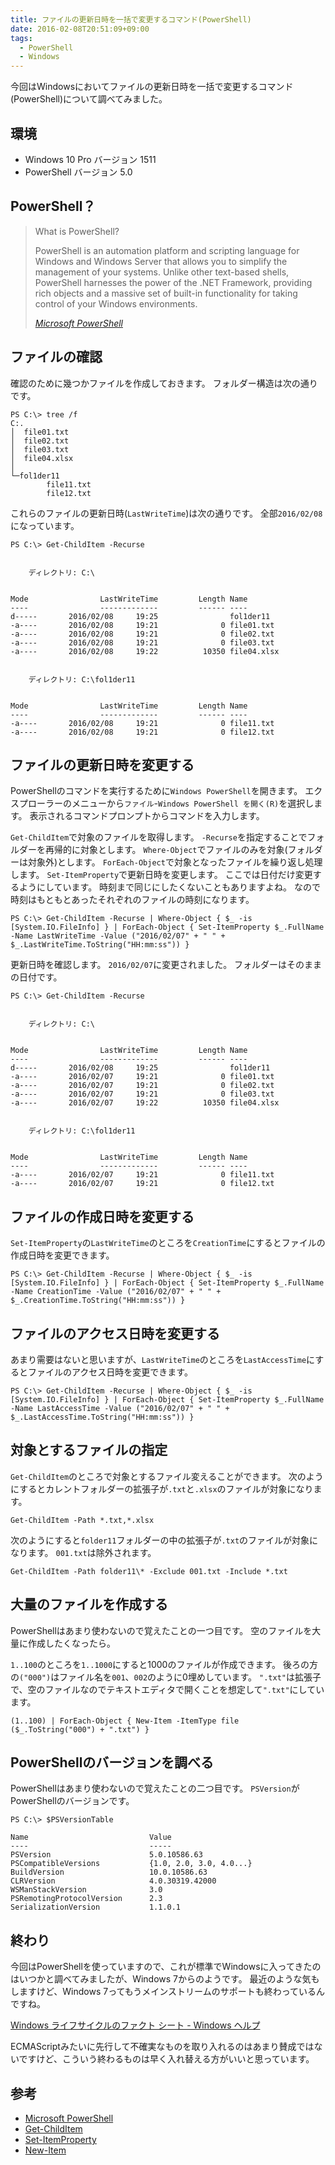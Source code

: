 ```yaml
---
title: ファイルの更新日時を一括で変更するコマンド(PowerShell)
date: 2016-02-08T20:51:09+09:00
tags:
  - PowerShell
  - Windows
---
```


今回はWindowsにおいてファイルの更新日時を一括で変更するコマンド(PowerShell)について調べてみました。

<!--more-->

## 環境

* Windows 10 Pro バージョン 1511
* PowerShell バージョン 5.0

## PowerShell？

> What is PowerShell?
>
> PowerShell is an automation platform and scripting language for Windows and Windows Server that allows you to simplify the management of your systems. Unlike other text-based shells, PowerShell harnesses the power of the .NET Framework, providing rich objects and a massive set of built-in functionality for taking control of your Windows environments.
>
> <cite>[Microsoft PowerShell](https://msdn.microsoft.com/en-us/powershell/mt173057.aspx)</cite>

## ファイルの確認

確認のために幾つかファイルを作成しておきます。
フォルダー構造は次の通りです。

```
PS C:\> tree /f
C:.
│  file01.txt
│  file02.txt
│  file03.txt
│  file04.xlsx
│
└─fol1der11
        file11.txt
        file12.txt
```

これらのファイルの更新日時(`LastWriteTime`)は次の通りです。
全部`2016/02/08`になっています。

```
PS C:\> Get-ChildItem -Recurse


    ディレクトリ: C:\


Mode                LastWriteTime         Length Name
----                -------------         ------ ----
d-----       2016/02/08     19:25                fol1der11
-a----       2016/02/08     19:21              0 file01.txt
-a----       2016/02/08     19:21              0 file02.txt
-a----       2016/02/08     19:21              0 file03.txt
-a----       2016/02/08     19:22          10350 file04.xlsx


    ディレクトリ: C:\fol1der11


Mode                LastWriteTime         Length Name
----                -------------         ------ ----
-a----       2016/02/08     19:21              0 file11.txt
-a----       2016/02/08     19:21              0 file12.txt
```

## ファイルの更新日時を変更する

PowerShellのコマンドを実行するために`Windows PowerShell`を開きます。
エクスプローラーのメニューから`ファイル`-`Windows PowerShell を開く(R)`を選択します。
表示されるコマンドプロンプトからコマンドを入力します。

`Get-ChildItem`で対象のファイルを取得します。
`-Recurse`を指定することでフォルダーを再帰的に対象とします。
`Where-Object`でファイルのみを対象(フォルダーは対象外)とします。
`ForEach-Object`で対象となったファイルを繰り返し処理します。
`Set-ItemProperty`で更新日時を変更します。
ここでは日付だけ変更するようにしています。
時刻まで同じにしたくないこともありますよね。
なので時刻はもともとあったそれぞれのファイルの時刻になります。

```
PS C:\> Get-ChildItem -Recurse | Where-Object { $_ -is [System.IO.FileInfo] } | ForEach-Object { Set-ItemProperty $_.FullName -Name LastWriteTime -Value ("2016/02/07" + " " + $_.LastWriteTime.ToString("HH:mm:ss")) }
```

更新日時を確認します。
`2016/02/07`に変更されました。
フォルダーはそのままの日付です。

```
PS C:\> Get-ChildItem -Recurse


    ディレクトリ: C:\


Mode                LastWriteTime         Length Name
----                -------------         ------ ----
d-----       2016/02/08     19:25                fol1der11
-a----       2016/02/07     19:21              0 file01.txt
-a----       2016/02/07     19:21              0 file02.txt
-a----       2016/02/07     19:21              0 file03.txt
-a----       2016/02/07     19:22          10350 file04.xlsx


    ディレクトリ: C:\fol1der11


Mode                LastWriteTime         Length Name
----                -------------         ------ ----
-a----       2016/02/07     19:21              0 file11.txt
-a----       2016/02/07     19:21              0 file12.txt
```

## ファイルの作成日時を変更する

`Set-ItemProperty`の`LastWriteTime`のところを`CreationTime`にするとファイルの作成日時を変更できます。

```
PS C:\> Get-ChildItem -Recurse | Where-Object { $_ -is [System.IO.FileInfo] } | ForEach-Object { Set-ItemProperty $_.FullName -Name CreationTime -Value ("2016/02/07" + " " + $_.CreationTime.ToString("HH:mm:ss")) }
```

## ファイルのアクセス日時を変更する

あまり需要はないと思いますが、`LastWriteTime`のところを`LastAccessTime`にするとファイルのアクセス日時を変更できます。

```
PS C:\> Get-ChildItem -Recurse | Where-Object { $_ -is [System.IO.FileInfo] } | ForEach-Object { Set-ItemProperty $_.FullName -Name LastAccessTime -Value ("2016/02/07" + " " + $_.LastAccessTime.ToString("HH:mm:ss")) }
```

## 対象とするファイルの指定

`Get-ChildItem`のところで対象とするファイル変えることができます。
次のようにするとカレントフォルダーの拡張子が`.txt`と`.xlsx`のファイルが対象になります。

```
Get-ChildItem -Path *.txt,*.xlsx
```

次のようにすると`folder11`フォルダーの中の拡張子が`.txt`のファイルが対象になります。
`001.txt`は除外されます。

```
Get-ChildItem -Path folder11\* -Exclude 001.txt -Include *.txt
```

## 大量のファイルを作成する

PowerShellはあまり使わないので覚えたことの一つ目です。
空のファイルを大量に作成したくなったら。

`1..100`のところを`1..1000`にすると1000のファイルが作成できます。
後ろの方の`("000")`はファイル名を`001`、`002`のように0埋めしています。
`".txt"`は拡張子で、空のファイルなのでテキストエディタで開くことを想定して`".txt"`にしています。

```
(1..100) | ForEach-Object { New-Item -ItemType file ($_.ToString("000") + ".txt") }
```

## PowerShellのバージョンを調べる

PowerShellはあまり使わないので覚えたことの二つ目です。
`PSVersion`がPowerShellのバージョンです。

```
PS C:\> $PSVersionTable

Name                           Value
----                           -----
PSVersion                      5.0.10586.63
PSCompatibleVersions           {1.0, 2.0, 3.0, 4.0...}
BuildVersion                   10.0.10586.63
CLRVersion                     4.0.30319.42000
WSManStackVersion              3.0
PSRemotingProtocolVersion      2.3
SerializationVersion           1.1.0.1
```

## 終わり

今回はPowerShellを使っていますので、これが標準でWindowsに入ってきたのはいつかと調べてみましたが、Windows 7からのようです。
最近のような気もしますけど、Windows 7ってもうメインストリームのサポートも終わっているんですね。

[Windows ライフサイクルのファクト シート - Windows ヘルプ](http://windows.microsoft.com/ja-jp/windows/lifecycle)

ECMAScriptみたいに先行して不確実なものを取り入れるのはあまり賛成ではないですけど、こういう終わるものは早く入れ替える方がいいと思っています。

## 参考

* [Microsoft PowerShell](https://msdn.microsoft.com/en-us/powershell/mt173057.aspx)
* [Get-ChildItem](https://technet.microsoft.com/ja-jp/library/hh849800(v=wps.620).aspx)
* [Set-ItemProperty](https://technet.microsoft.com/ja-jp/library/hh849844(v=wps.620).aspx)
* [New-Item](https://technet.microsoft.com/ja-jp/library/hh849795(v=wps.620).aspx)
